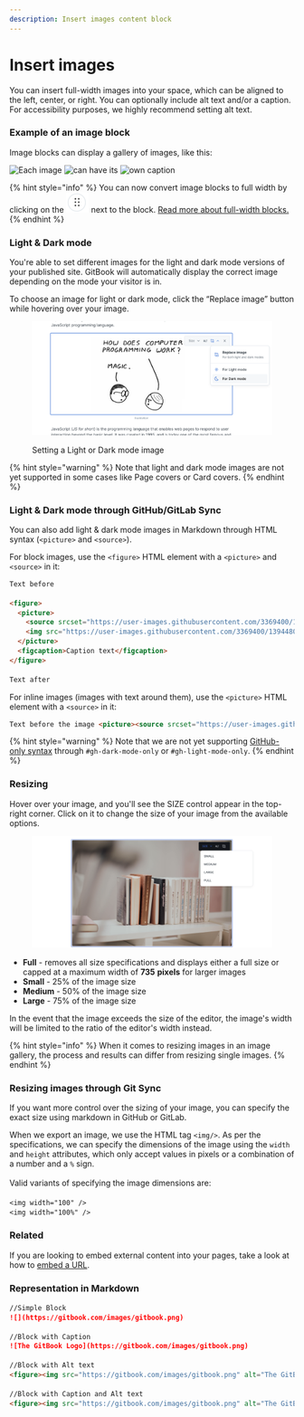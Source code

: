```yaml
---
description: Insert images content block
---
```


# Insert images

You can insert full-width images into your space, which can be aligned to the left, center, or right. You can optionally include alt text and/or a caption. For accessibility purposes, we highly recommend setting alt text.

### Example of an image block

Image blocks can display a gallery of images, like this:

![Each image](https://images.unsplash.com/photo-1544716278-ca5e3f4abd8c?crop=entropy\&cs=srgb\&fm=jpg\&ixid=MnwxOTcwMjR8MHwxfHNlYXJjaHw1fHxib29rfGVufDB8fHx8MTYyODc1MTk5MA\&ixlib=rb-1.2.1\&q=85) ![can have its](https://images.unsplash.com/photo-1589998059171-988d887df646?crop=entropy\&cs=srgb\&fm=jpg\&ixid=MnwxOTcwMjR8MHwxfHNlYXJjaHw5fHxib29rfGVufDB8fHx8MTYyODc1MTk5MA\&ixlib=rb-1.2.1\&q=85) ![own caption](https://images.unsplash.com/photo-1524995997946-a1c2e315a42f?crop=entropy\&cs=srgb\&fm=jpg\&ixid=MnwxOTcwMjR8MHwxfHNlYXJjaHw2fHxib29rc3xlbnwwfHx8fDE2Mjg3NTIwNzY\&ixlib=rb-1.2.1\&q=85)

{% hint style="info" %}
You can now convert image blocks to full width by clicking on the <img src="../../.gitbook/assets/image (1).png" alt="" data-size="line"> next to the block. [Read more about full-width blocks.](./#new-full-width-blocks)
{% endhint %}

### Light & Dark mode

You're able to set different images for the light and dark mode versions of your published site. GitBook will automatically display the correct image depending on the mode your visitor is in.

To choose an image for light or dark mode, click the “Replace image” button while hovering over your image.

<figure><img src="../../.gitbook/assets/image (7).png" alt=""><figcaption><p>Setting a Light or Dark mode image</p></figcaption></figure>

{% hint style="warning" %}
Note that light and dark mode images are not yet supported in some cases like Page covers or Card covers.&#x20;
{% endhint %}

### Light & Dark mode through GitHub/GitLab Sync

You can also add light & dark mode images in Markdown through HTML syntax (`<picture>` and `<source>`).

For block images, use the `<figure>` HTML element with a `<picture>` and `<source>` in it:

```html
Text before

<figure>
  <picture>
    <source srcset="https://user-images.githubusercontent.com/3369400/139447912-e0f43f33-6d9f-45f8-be46-2df5bbc91289.png" media="(prefers-color-scheme: dark)">
    <img src="https://user-images.githubusercontent.com/3369400/139448065-39a229ba-4b06-434b-bc67-616e2ed80c8f.png" alt="GitHub logo">
  </picture>
  <figcaption>Caption text</figcaption>
</figure>

Text after
```

For inline images (images with text around them), use the `<picture>` HTML element with a `<source>` in it:

```html
Text before the image <picture><source srcset="https://user-images.githubusercontent.com/3369400/139447912-e0f43f33-6d9f-45f8-be46-2df5bbc91289.png" media="(prefers-color-scheme: dark)"><img src="https://user-images.githubusercontent.com/3369400/139448065-39a229ba-4b06-434b-bc67-616e2ed80c8f.png" alt="The GitHub Logo"></picture> and text after the image
```

{% hint style="warning" %}
Note that we are not yet supporting [GitHub-only syntax](https://github.blog/changelog/2021-11-24-specify-theme-context-for-images-in-markdown/) through `#gh-dark-mode-only` or `#gh-light-mode-only`.
{% endhint %}

### Resizing

Hover over your image, and you'll see the SIZE control appear in the top-right corner. Click on it to change the size of your image from the available options.

<figure><img src="../../.gitbook/assets/image-resizing.png" alt=""><figcaption></figcaption></figure>

* **Full** - removes all size specifications and displays either a full size or capped at a maximum width of **735** **pixels** for larger images
* **Small** - 25% of the image size
* **Medium** - 50% of the image size
* **Large** - 75% of the image size

In the event that the image exceeds the size of the editor, the image's width will be limited to the ratio of the editor's width instead.

{% hint style="info" %}
When it comes to resizing images in an image gallery, the process and results can differ from resizing single images.
{% endhint %}

### Resizing images through Git Sync

If you want more control over the sizing of your image, you can specify the exact size using markdown in GitHub or GitLab.

When we export an image, we use the HTML tag `<img/>`. As per the specifications, we can specify the dimensions of the image using the `width` and `height` attributes, which only accept values in pixels or a combination of a number and a `%` sign.\
\
Valid variants of specifying the image dimensions are:\
\
`<img width="100" />`\
`<img width="100%" />`

### Related

If you are looking to embed external content into your pages, take a look at how to [embed a URL](embed-a-url.md).

### Representation in Markdown

```markdown
//Simple Block
![](https://gitbook.com/images/gitbook.png)

//Block with Caption
![The GitBook Logo](https://gitbook.com/images/gitbook.png)

//Block with Alt text
<figure><img src="https://gitbook.com/images/gitbook.png" alt="The GitBook Logo"></figure>

//Block with Caption and Alt text
<figure><img src="https://gitbook.com/images/gitbook.png" alt="The GitBook Logo"><figcaption><p>GitBook Logo</p></figcaption></figure>
```
